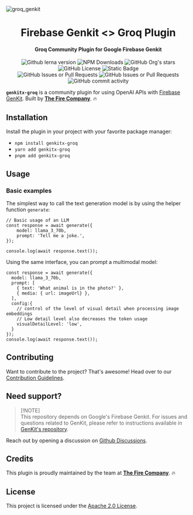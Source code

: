 ![groq_genkit](https://github.com/TheFireCo/genkit-plugins/assets/21220927/b56501c2-25c1-48aa-8da9-65486f0e982d)

<h1 align="center">Firebase Genkit <> Groq Plugin</h1>

<h4 align="center">Groq Community Plugin for Google Firebase Genkit</h4>



<div align="center">
   <img alt="Github lerna version" src="https://img.shields.io/github/lerna-json/v/TheFireCo/genkit-plugins?label=version">
   <img alt="NPM Downloads" src="https://img.shields.io/npm/dw/genkitx-groq">
   <img alt="GitHub Org's stars" src="https://img.shields.io/github/stars/TheFireCo?style=social">
   <img alt="GitHub License" src="https://img.shields.io/github/license/TheFireCo/genkit-plugins">
   <img alt="Static Badge" src="https://img.shields.io/badge/yes-a?label=maintained">
</div>

<div align="center">
   <img alt="GitHub Issues or Pull Requests" src="https://img.shields.io/github/issues/TheFireCo/genkit-plugins?color=blue">
   <img alt="GitHub Issues or Pull Requests" src="https://img.shields.io/github/issues-pr/TheFireCo/genkit-plugins?color=blue">
   <img alt="GitHub commit activity" src="https://img.shields.io/github/commit-activity/m/TheFireCo/genkit-plugins">
</div>

**`genkitx-groq`** is a community plugin for using OpenAI APIs with 
[Firebase GenKit](https://github.com/firebase/genkit). Built by [**The Fire Company**](https://github.com/TheFireCo). 🔥


## Installation

Install the plugin in your project with your favorite package manager:

* `npm install genkitx-groq`
* `yarn add genkitx-groq`
* `pnpm add genkitx-groq`


## Usage

### Basic examples

The simplest way to call the text generation model is by using the helper function `generate`:
```
// Basic usage of an LLM
const response = await generate({
    model: llama_3_70b,
    prompt: 'Tell me a joke.',
});

console.log(await response.text());
```

Using the same interface, you can prompt a multimodal model:
```
const response = await generate({
  model: llama_3_70b,
  prompt: [
    { text: 'What animal is in the photo?' },
    { media: { url: imageUrl} },
  ],
  config:{
    // control of the level of visual detail when processing image embeddings
    // Low detail level also decreases the token usage
    visualDetailLevel: 'low',
  }
});
console.log(await response.text());
```

## Contributing

Want to contribute to the project? That's awesome! Head over to our [Contribution Guidelines](https://github.com/TheFireCo/genkit-plugins/blob/main/CONTRIBUTING.md).

## Need support?

> \[!NOTE\]\
> This repository depends on Google's Firebase Genkit. For issues and questions related to GenKit, please refer to instructions available in [GenKit's repository](https://github.com/firebase/genkit).

Reach out by opening a discussion on [Github Discussions](https://github.com/TheFireCo/genkit-plugins/discussions).

## Credits

This plugin is proudly maintained by the team at [**The Fire Company**](https://github.com/TheFireCo). 🔥

## License

This project is licensed under the [Apache 2.0 License](https://github.com/TheFireCo/genkit-plugins/blob/main/LICENSE).
